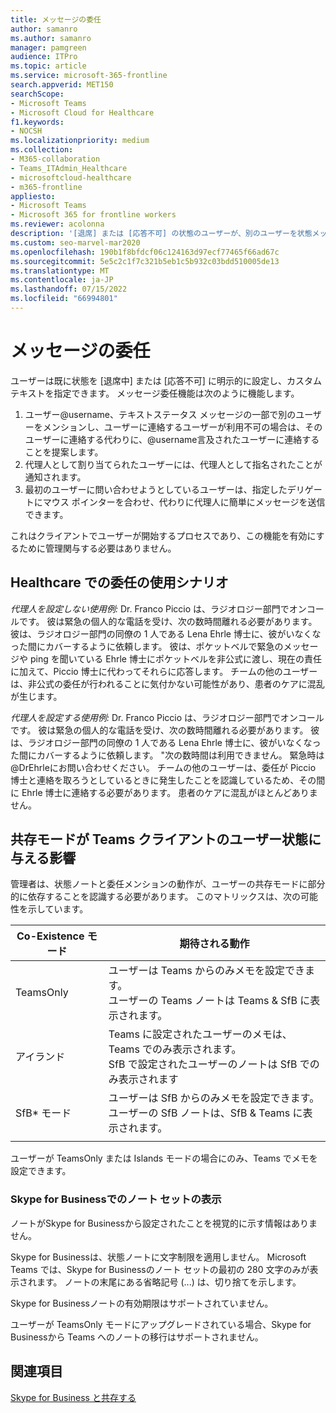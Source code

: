```yaml
---
title: メッセージの委任
author: samanro
ms.author: samanro
manager: pamgreen
audience: ITPro
ms.topic: article
ms.service: microsoft-365-frontline
search.appverid: MET150
searchScope:
- Microsoft Teams
- Microsoft Cloud for Healthcare
f1.keywords:
- NOCSH
ms.localizationpriority: medium
ms.collection:
- M365-collaboration
- Teams_ITAdmin_Healthcare
- microsoftcloud-healthcare
- m365-frontline
appliesto:
- Microsoft Teams
- Microsoft 365 for frontline workers
ms.reviewer: acolonna
description: '[退席] または [応答不可] の状態のユーザーが、別のユーザーを状態メッセージで代理人として明示的に設定する方法について説明します。'
ms.custom: seo-marvel-mar2020
ms.openlocfilehash: 190b1f8bfdcf06c124163d97ecf77465f66ad67c
ms.sourcegitcommit: 5e5c2c1f7c321b5eb1c5b932c03bdd510005de13
ms.translationtype: MT
ms.contentlocale: ja-JP
ms.lasthandoff: 07/15/2022
ms.locfileid: "66994801"
---
```

# <a name="message-delegation"></a>メッセージの委任

ユーザーは既に状態を [退席中] または [応答不可] に明示的に設定し、カスタム テキストを指定できます。 メッセージ委任機能は次のように機能します。

1. ユーザー@username、テキストステータス メッセージの一部で別のユーザーをメンションし、ユーザーに連絡するユーザーが利用不可の場合は、そのユーザーに連絡する代わりに、@username言及されたユーザーに連絡することを提案します。
2. 代理人として割り当てられたユーザーには、代理人として指名されたことが通知されます。
3. 最初のユーザーに問い合わせようとしているユーザーは、指定したデリゲートにマウス ポインターを合わせ、代わりに代理人に簡単にメッセージを送信できます。  

これはクライアントでユーザーが開始するプロセスであり、この機能を有効にするために管理関与する必要はありません。 

## <a name="delegation-use-scenario-in-healthcare"></a>Healthcare での委任の使用シナリオ

*代理人を設定しない使用例:*  Dr. Franco Piccio は、ラジオロジー部門でオンコールです。 彼は緊急の個人的な電話を受け、次の数時間離れる必要があります。 彼は、ラジオロジー部門の同僚の 1 人である Lena Ehrle 博士に、彼がいなくなった間にカバーするように依頼します。 彼は、ポケットベルで緊急のメッセージや ping を聞いている Ehrle 博士にポケットベルを非公式に渡し、現在の責任に加えて、Piccio 博士に代わってそれらに応答します。 チームの他のユーザーは、非公式の委任が行われることに気付かない可能性があり、患者のケアに混乱が生じます。

*代理人を設定する使用例:* Dr. Franco Piccio は、ラジオロジー部門でオンコールです。 彼は緊急の個人的な電話を受け、次の数時間離れる必要があります。 彼は、ラジオロジー部門の同僚の 1 人である Lena Ehrle 博士に、彼がいなくなった間にカバーするように依頼します。 "次の数時間は利用できません。 緊急時は@DrEhrleにお問い合わせください。  チームの他のユーザーは、委任が Piccio 博士と連絡を取ろうとしているときに発生したことを認識しているため、その間に Ehrle 博士に連絡する必要があります。 患者のケアに混乱がほとんどありません。

## <a name="impact-of-co-existence-modes-on-user-status-in-the-teams-client"></a>共存モードが Teams クライアントのユーザー状態に与える影響

管理者は、状態ノートと委任メンションの動作が、ユーザーの共存モードに部分的に依存することを認識する必要があります。 このマトリックスは、次の可能性を示しています。

|Co-Existence モード | 期待される動作|
|---|---|
|TeamsOnly |ユーザーは Teams からのみメモを設定できます。 <br> ユーザーの Teams ノートは Teams & SfB に表示されます。 |
|アイランド | Teams に設定されたユーザーのメモは、Teams でのみ表示されます。 <br> SfB で設定されたユーザーのノートは SfB でのみ表示されます |
|SfB* モード | ユーザーは SfB からのみメモを設定できます。 <br> ユーザーの SfB ノートは、SfB & Teams に表示されます。  |
|||

ユーザーが TeamsOnly または Islands モードの場合にのみ、Teams でメモを設定できます。  

### <a name="displaying-notes-set-in-skype-for-business"></a>Skype for Businessでのノート セットの表示
  
ノートがSkype for Businessから設定されたことを視覚的に示す情報はありません。

Skype for Businessは、状態ノートに文字制限を適用しません。 Microsoft Teams では、Skype for Businessのノート セットの最初の 280 文字のみが表示されます。 ノートの末尾にある省略記号 (...) は、切り捨てを示します。
  
Skype for Businessノートの有効期限はサポートされていません。

ユーザーが TeamsOnly モードにアップグレードされている場合、Skype for Businessから Teams へのノートの移行はサポートされません。

## <a name="related-topics"></a>関連項目

[Skype for Business と共存する](/microsoftteams/coexistence-chat-calls-presence)
